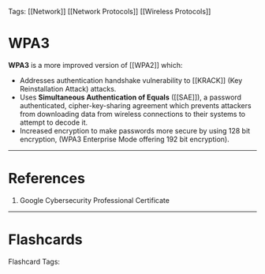 Tags: [[Network]] [[Network Protocols]] [[Wireless Protocols]]
# WPA3

**WPA3** is a more improved version of [[WPA2]] which:
- Addresses authentication handshake vulnerability to [[KRACK]] (Key Reinstallation Attack) attacks.
- Uses **Simultaneous Authentication of Equals** ([[SAE]]), a password authenticated, cipher-key-sharing agreement which prevents attackers from downloading data from wireless connections to their systems to attempt to decode it.
- Increased encryption to make passwords more secure by using 128 bit encryption, (WPA3 Enterprise Mode offering 192 bit encryption).

---
# References

1. Google Cybersecurity Professional Certificate

---
# Flashcards

Flashcard Tags: 